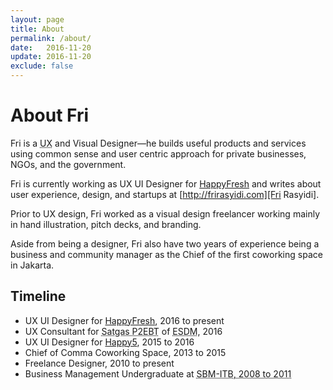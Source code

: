 ```yaml
---
layout: page
title: About
permalink: /about/
date:   2016-11-20
update: 2016-11-20
exclude: false
---
```


# About Fri

Fri is a <abbr title="User Experience">UX</abbr> and Visual Designer—he builds useful products and services using common sense and user centric approach for private businesses, NGOs, and the government.

Fri is currently working as UX UI Designer for [HappyFresh][HappyFresh] and writes about user experience, design, and startups at [http://frirasyidi.com][Fri Rasyidi].

Prior to UX design, Fri worked as a visual design freelancer working mainly in hand illustration, pitch decks, and branding.

Aside from being a designer, Fri also have two years of experience being a business and community manager as the Chief of the first coworking space in Jakarta.

<h2 id="timeline">Timeline</h2>

* UX UI Designer for [HappyFresh][happyfresh], <time>2016 to present</time>
* UX Consultant for <abbr title="Special Task Force for Acceleration of Renewable Energy Development">Satgas P2EBT</abbr> of <abbr title="Ministry of Energy and Mineral Resources">ESDM</abbr>, <time>2016</time>
* UX UI Designer for [Happy5](https://www.happy5.co/), <time>2015 to 2016</time>
* Chief of Comma Coworking Space, <time>2013 to 2015</time>
* Freelance Designer, <time>2010 to present</time>
* Business Management Undergraduate at <abbr title="School of Business Management of Institute Teknologi Bandung">SBM-ITB<abbr>, <time>2008 to 2011</time>

[HappyFresh]:    https://happyfresh.com
[Fri Rasyidi]:   http://frirasyidi.com
